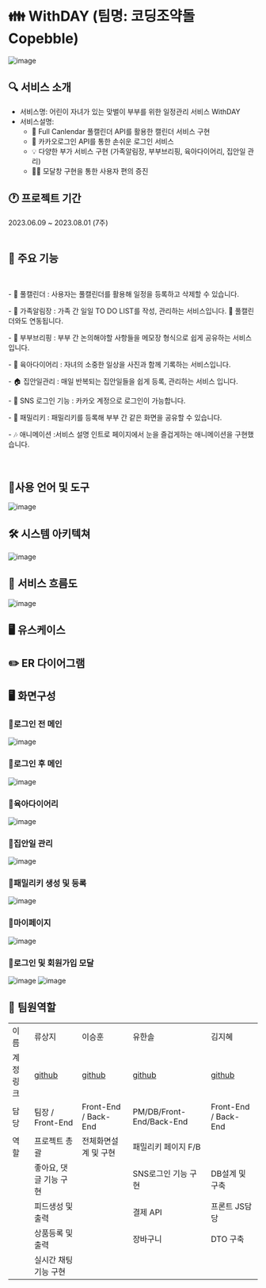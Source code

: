 # 👪 WithDAY (팀명: 코딩조약돌 Copebble)
![image](https://github.com/2023-SMHRD-SW-DataDesign-1/CoPebble/assets/134522033/c220335b-9a2d-4cf5-bb4c-a33090545bb4)

## 🔍 서비스 소개
* 서비스명: 어린이 자녀가 있는 맞벌이 부부를 위한 일정관리 서비스 WithDAY
* 서비스설명:
  - 📆 Full Canlendar 풀캘린더 API를 활용한 캘린더 서비스 구현
  - 💛 카카오로그인 API를 통한 손쉬운 로그인 서비스
  - 💡 다양한 부가 서비스 구현 (가족알림장, 부부브리핑, 육아다이어리, 집안일 관리)
  - 🙆‍♀️ 모달창 구현을 통한 사용자 편의 증진 <br>
  
## 🕐 프로젝트 기간
2023.06.09 ~ 2023.08.01 (7주)
<br>
<br>

## 💬 주요 기능
<br>
<P>- 📆 풀캘린더 : 사용자는 풀캘린더를 활용해 일정을 등록하고 삭제할 수 있습니다. </P>                   
<P>- 📩 가족알림장 : 가족 간 일일 TO DO LIST를 작성, 관리하는 서비스입니다. 📆 풀캘린더와도 연동됩니다. </P>                          
<P>- 📣 부부브리핑 : 부부 간 논의해야할 사항들을 메모장 형식으로 쉽게 공유하는 서비스입니다. </P>     
<P>- 👶 육아다이어리 : 자녀의 소중한 일상을 사진과 함께 기록하는 서비스입니다. </P>    
<P>- 🏠 집안일관리 : 매일 반복되는 집안일들을 쉽게 등록, 관리하는 서비스 입니다.  </P> 
<P>- 💌 SNS 로그인 기능 : 카카오 계정으로 로그인이 가능합니다. </P>
<P>- 💚 패밀리키 : 패밀리키를 등록해 부부 간 같은 화면을 공유할 수 있습니다. </P>
<P>- 🎶 애니메이션 :서비스 설명 인트로 페이지에서 눈을 즐겁게하는 애니메이션을 구현했습니다. </P>

<br>

## 🔨사용 언어 및 도구
![image](https://github.com/2023-SMHRD-SW-DataDesign-1/CoPebble/assets/134522033/acc71402-aed7-4cf2-94cf-35bf126a2339)


## 🛠 시스템 아키텍쳐
![image](https://github.com/2023-SMHRD-SW-DataDesign-1/CoPebble/assets/134522033/d347244f-0f87-4b36-816f-3119b8d650a9)


## 📰 서비스 흐름도
![image](https://github.com/2023-SMHRD-SW-DataDesign-1/CoPebble/assets/134522033/4c595042-ef7b-469b-81f0-0658ac3ffa06)


## 🖥 유스케이스

## ✏️ ER 다이어그램

## 🖥️ 화면구성

### 💛로그인 전 메인
![image](https://github.com/2023-SMHRD-SW-DataDesign-1/CoPebble/assets/134522033/e42b8017-a2b7-4a89-81d8-b5ecf821806e)

### 💛로그인 후 메인
![image](https://github.com/2023-SMHRD-SW-DataDesign-1/CoPebble/assets/134522033/6f4c7b0e-2808-45ce-b18d-bf7c18dc5245)

### 💛육아다이어리
![image](https://github.com/2023-SMHRD-SW-DataDesign-1/CoPebble/assets/134522033/9c264414-c43e-497a-93d3-dac83a013c07)

### 💛집안일 관리
![image](https://github.com/2023-SMHRD-SW-DataDesign-1/CoPebble/assets/134522033/067b3553-88c8-4b92-a39c-6e0358d60719)

### 💛패밀리키 생성 및 등록
![image](https://github.com/2023-SMHRD-SW-DataDesign-1/CoPebble/assets/134522033/b89534a4-9be4-4ec6-a8d9-3ab43ff83238)

### 💛마이페이지
![image](https://github.com/2023-SMHRD-SW-DataDesign-1/CoPebble/assets/134522033/0700495e-25f6-40cb-bec0-8e20366e8fe0)

### 💛로그인 및 회원가입 모달
![image](https://github.com/2023-SMHRD-SW-DataDesign-1/CoPebble/assets/134522033/ab6e2f35-1373-4b81-8e53-a8e37079bb54)
![image](https://github.com/2023-SMHRD-SW-DataDesign-1/CoPebble/assets/134522033/5c346761-a646-486d-9363-93f6071987ba)

## 👑 팀원역할

<table>
  <tr>
    <td>이름</td>
    <td>류상지</td>
    <td>이승훈</td> 
    <td>유한솔</td>
    <td>김지혜</td>
  </tr>
    <tr>
    <td>계정링크</td>
    <td><a href="https://github.com/chgo0506" target='_blank'>github</a></td>
    <td><a href="https://github.com/SIM-TOO" target='_blank'>github</a></td>
    <td><a href="https://github.com/pbnc1123" target='_blank'>github</a></td>
    <td><a href="https://github.com/rlawlgp0197" target='_blank'>github</a></td>
  </tr>
  <tr>
    <td>담당</td>
    <td> 팀장 / Front-End </td>
    <td> Front-End / Back-End </td>
    <td> PM/DB/Front-End/Back-End </td>
    <td> Front-End / Back-End </td>
  </tr>
  <tr>
    <td>역할</td>
    <td> 프로젝트 총괄 </td>
    <td> 전체화면설계 및 구현</td>
    <td> 패밀리키 페이지 F/B </td>
  </tr>
  <tr>
    <td>  </td>
    <td> 좋아요, 댓글 기능 구현</td>
    <td>   </td>
    <td> SNS로그인 기능 구현 </td>
    <td> DB설계 및 구축 </td>
  </tr>
  <tr>
    <td>  </td>
    <td> 피드생성 및 출력</td>
    <td>   </td>
    <td> 결제 API </td>
    <td>  프론트 JS담당  </td>
  </tr>
  <tr>
    <td>  </td>
    <td> 상품등록 및 출력</td>
    <td>   </td>
    <td> 장바구니 </td>
    <td>  DTO 구축  </td>
  </tr>
  <tr>
    <td>  </td>
    <td> 실시간 채팅 기능 구현</td>
    <td>   </td>
    <td>   </td>
    <td>   </td>
  </tr> 
</table>


